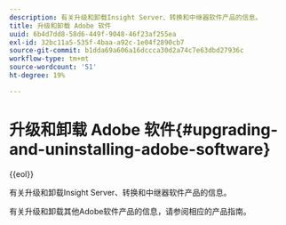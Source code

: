 ```yaml
---
description: 有关升级和卸载Insight Server、转换和中继器软件产品的信息。
title: 升级和卸载 Adobe 软件
uuid: 6b4d7dd8-58d6-449f-9048-46f23af255ea
exl-id: 32bc11a5-535f-4baa-a92c-1e04f2890cb7
source-git-commit: b1dda69a606a16dccca30d2a74c7e63dbd27936c
workflow-type: tm+mt
source-wordcount: '51'
ht-degree: 19%

---
```


# 升级和卸载 Adobe 软件{#upgrading-and-uninstalling-adobe-software}

{{eol}}

有关升级和卸载Insight Server、转换和中继器软件产品的信息。

有关升级和卸载其他Adobe软件产品的信息，请参阅相应的产品指南。
